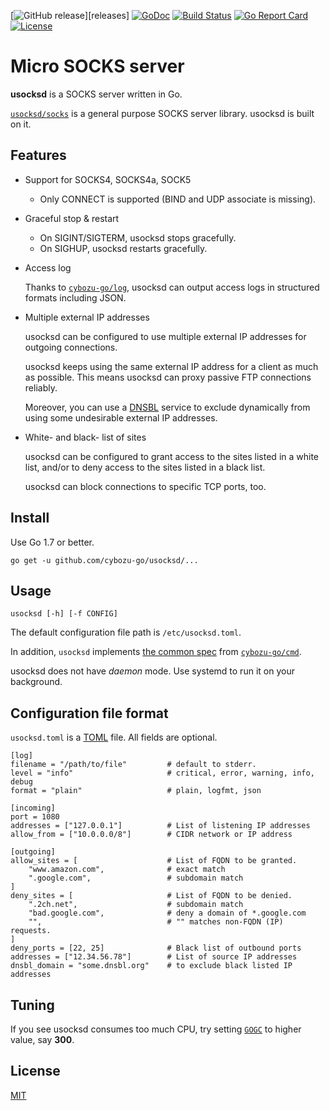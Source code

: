 [![GitHub release](https://img.shields.io/github/release/cybozu-go/usocksd.svg?maxAge=60)][releases]
[![GoDoc](https://godoc.org/github.com/cybozu-go/usocksd?status.svg)][godoc]
[![Build Status](https://travis-ci.org/cybozu-go/usocksd.svg?branch=master)](https://travis-ci.org/cybozu-go/usocksd)
[![Go Report Card](https://goreportcard.com/badge/github.com/cybozu-go/usocksd)](https://goreportcard.com/report/github.com/cybozu-go/usocksd)
[![License](https://img.shields.io/github/license/cybozu-go/usocksd.svg?maxAge=2592000)](LICENSE)

Micro SOCKS server
==================

**usocksd** is a SOCKS server written in Go.

[`usocksd/socks`](https://godoc.org/github.com/cybozu-go/usocksd/socks)
is a general purpose SOCKS server library.  usocksd is built on it.

Features
--------

* Support for SOCKS4, SOCKS4a, SOCK5

    * Only CONNECT is supported (BIND and UDP associate is missing).

* Graceful stop & restart

    * On SIGINT/SIGTERM, usocksd stops gracefully.
    * On SIGHUP, usocksd restarts gracefully.

* Access log

    Thanks to [`cybozu-go/log`](https://github.com/cybozu-go/log),
    usocksd can output access logs in structured formats including
    JSON.

* Multiple external IP addresses

    usocksd can be configured to use multiple external IP addresses
    for outgoing connections.

    usocksd keeps using the same external IP address for a client
    as much as possible.  This means usocksd can proxy passive FTP
    connections reliably.

    Moreover, you can use a [DNSBL][] service to exclude dynamically
    from using some undesirable external IP addresses.

* White- and black- list of sites

    usocksd can be configured to grant access to the sites listed
    in a white list, and/or to deny access to the sites listed in a
    black list.

    usocksd can block connections to specific TCP ports, too.

Install
-------

Use Go 1.7 or better.

```
go get -u github.com/cybozu-go/usocksd/...
```

Usage
-----

`usocksd [-h] [-f CONFIG]`

The default configuration file path is `/etc/usocksd.toml`.

In addition, `usocksd` implements [the common spec](https://github.com/cybozu-go/cmd#specifications) from [`cybozu-go/cmd`](https://github.com/cybozu-go/cmd).

usocksd does not have *daemon* mode.  Use systemd to run it on your background.

Configuration file format
-------------------------

`usocksd.toml` is a [TOML][] file.
All fields are optional.

```
[log]
filename = "/path/to/file"         # default to stderr.
level = "info"                     # critical, error, warning, info, debug
format = "plain"                   # plain, logfmt, json

[incoming]
port = 1080
addresses = ["127.0.0.1"]          # List of listening IP addresses
allow_from = ["10.0.0.0/8"]        # CIDR network or IP address

[outgoing]
allow_sites = [                    # List of FQDN to be granted.
    "www.amazon.com",              # exact match
    ".google.com",                 # subdomain match
]
deny_sites = [                     # List of FQDN to be denied.
    ".2ch.net",                    # subdomain match
    "bad.google.com",              # deny a domain of *.google.com
    "",                            # "" matches non-FQDN (IP) requests.
]
deny_ports = [22, 25]              # Black list of outbound ports
addresses = ["12.34.56.78"]        # List of source IP addresses
dnsbl_domain = "some.dnsbl.org"    # to exclude black listed IP addresses
```

Tuning
------

If you see usocksd consumes too much CPU, try setting [`GOGC`][GOGC] to higher value, say **300**.

License
-------

[MIT](https://opensource.org/licenses/MIT)

[DNSBL]: https://en.wikipedia.org/wiki/DNSBL
[TOML]: https://github.com/toml-lang/toml
[godoc]: https://godoc.org/github.com/cybozu-go/usocksd
[GOGC]: https://golang.org/pkg/runtime/#pkg-overview
